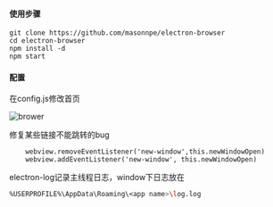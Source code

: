 #### 使用步骤

```
git clone https://github.com/masonnpe/electron-browser
cd electron-browser
npm install -d
npm start
```
#### 配置

在config.js修改首页

![brower](http://wx3.sinaimg.cn/large/007iUdjSgy1g39tm4uk9zj31hc0sxhdt.jpg)

修复某些链接不能跳转的bug

```
    webview.removeEventListener('new-window',this.newWindowOpen)
    webview.addEventListener('new-window', this.newWindowOpen)
```

electron-log记录主线程日志，window下日志放在

```bash
%USERPROFILE%\AppData\Roaming\<app name>\log.log
```